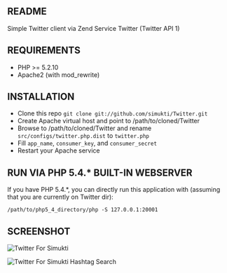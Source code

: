 README
------------

Simple Twitter client via Zend Service Twitter (Twitter API 1)

REQUIREMENTS
------------

 - PHP >= 5.2.10
 - Apache2 (with mod_rewrite)

INSTALLATION
------------

 - Clone this repo `git clone git://github.com/simukti/Twitter.git`
 - Create Apache virtual host and point to /path/to/cloned/Twitter
 - Browse to /path/to/cloned/Twitter and rename `src/configs/twitter.php.dist` to `twitter.php`
 - Fill `app_name`, `consumer_key`, and `consumer_secret`
 - Restart your Apache service

RUN VIA PHP 5.4.* BUILT-IN WEBSERVER
------------

If you have PHP 5.4.*, you can directly run this application with (assuming that you are currently on Twitter dir):

    /path/to/php5_4_directory/php -S 127.0.0.1:20001

SCREENSHOT
------------

![Twitter For Simukti](https://lh5.googleusercontent.com/-FSXcWaSNOU0/UE80ZMVFd3I/AAAAAAAAACA/Oy1gnKD6olk/s800/tfs.jpg)

![Twitter For Simukti Hashtag Search](https://lh5.googleusercontent.com/-SXYue_u5Oag/UE80ZmR_7EI/AAAAAAAAACI/C-rmnll2u5Y/s800/tfs_hashtag.jpg)